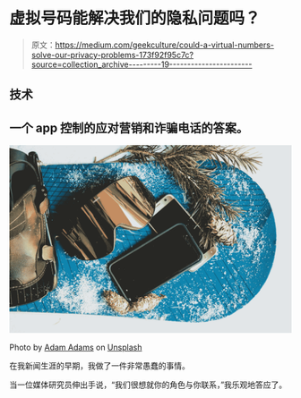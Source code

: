 # 虚拟号码能解决我们的隐私问题吗？

> 原文：<https://medium.com/geekculture/could-a-virtual-numbers-solve-our-privacy-problems-173f92f95c7c?source=collection_archive---------19----------------------->

## 技术

## 一个 app 控制的应对营销和诈骗电话的答案。

![](img/8b1851e0677447751bb44f3f2712a020.png)

Photo by [Adam Adams](https://unsplash.com/@atom7dev?utm_source=medium&utm_medium=referral) on [Unsplash](https://unsplash.com?utm_source=medium&utm_medium=referral)

在我新闻生涯的早期，我做了一件非常愚蠢的事情。

当一位媒体研究员伸出手说，“我们很想就你的角色与你联系，”我乐观地答应了。